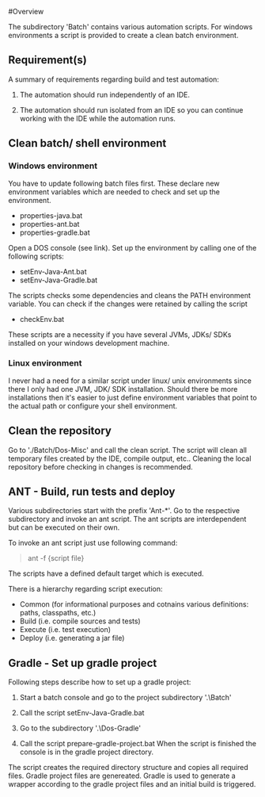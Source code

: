 
#Overview

The subdirectory 'Batch' contains various automation scripts. For windows
environments a script is provided to create a clean batch environment.

## Requirement(s)

A summary of requirements regarding build and test automation:

1) The automation should run independently of an IDE.

2) The automation should run isolated from an IDE so you can continue working
   with the IDE while the automation runs.

## Clean batch/ shell environment

### Windows environment

You have to update following batch files first. These declare new environment
variables which are needed to check and set up the environment.

* properties-java.bat
* properties-ant.bat
* properties-gradle.bat

Open a DOS console (see link). Set up the environment by calling one of the
following scripts:

* setEnv-Java-Ant.bat
* setEnv-Java-Gradle.bat


The scripts checks some dependencies and cleans the PATH environment variable.
You can check if the changes were retained by calling the script

* checkEnv.bat

These scripts are a necessity if you have several JVMs, JDKs/ SDKs installed on
your windows development machine.

### Linux environment

I never had a need for a similar script under linux/ unix environments since
there I only had one JVM, JDK/ SDK installation. Should there be more
installations then it's easier to just define environment variables that point
to the actual path or configure your shell environment.

## Clean the repository

Go to './Batch/Dos-Misc' and call the clean script. The script will clean all
temporary files created by the IDE, compile output, etc.. Cleaning the local
repository before checking in changes is recommended.

## ANT - Build, run tests and deploy

Various subdirectories start with the prefix 'Ant-*'. Go to the respective
subdirectory and invoke an ant script. The ant scripts are interdependent
but can be executed on their own.

To invoke an ant script just use following command:

> ant -f {script file}

The scripts have a defined default target which is executed.

There is a hierarchy regarding script execution:

* Common (for informational purposes and cotnains various definitions: paths,
  classpaths, etc.)
* Build (i.e. compile sources and tests)
* Execute (i.e. test execution)
* Deploy (i.e. generating a jar file)

## Gradle - Set up gradle project

Following steps describe how to set up a gradle project:

1) Start a batch console and go to the project subdirectory '.\Batch\'

2) Call the script setEnv-Java-Gradle.bat

3) Go to the subdirectory '.\Dos-Gradle\'

4) Call the script prepare-gradle-project.bat
   When the script is finished the console is in the gradle project directory.

The script creates the required directory structure and copies all required
files. Gradle project files are genereated. Gradle is used to generate a
wrapper according to the gradle project files and an initial build is
triggered.
